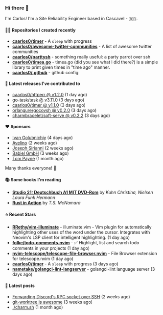 ### Hi there 👋

I'm Carlos! I'm a Site Reliability Engineer based in Cascavel - 🇧🇷.

#### 👨‍💻 Repositories I created recently
- **[caarlos0/timer](https://github.com/caarlos0/timer)** - A `sleep` with progress
- **[caarlos0/awesome-twitter-communities](https://github.com/caarlos0/awesome-twitter-communities)** - A list of awesome twitter communities
- **[caarlos0/parttysh](https://github.com/caarlos0/parttysh)** - something really useful: a party parrot over ssh
- **[caarlos0/timea.go](https://github.com/caarlos0/timea.go)** - timea.go (did you see what I did there?) is a simple library to print given times in &#34;time ago&#34; manner.
- **[caarlos0/.github](https://github.com/caarlos0/.github)** - github config

#### 🚀 Latest releases I've contributed to


- [caarlos0/httperr @ v1.2.0](https://github.com/caarlos0/httperr/releases/tag/v1.2.0) (1 day ago)
- [go-task/task @ v3.11.0](https://github.com/go-task/task/releases/tag/v3.11.0) (3 days ago)
- [caarlos0/timer @ v1.1.0](https://github.com/caarlos0/timer/releases/tag/v1.1.0) (3 days ago)
- [orlangure/gocovsh @ v0.2.0](https://github.com/orlangure/gocovsh/releases/tag/v0.2.0) (3 days ago)
- [charmbracelet/soft-serve @ v0.2.2](https://github.com/charmbracelet/soft-serve/releases/tag/v0.2.2) (3 days ago)

#### ❤️ Sponsors
- [Ivan Golubnichiy](https://github.com/h1kkan) (4 days ago)
- [Avelino](https://github.com/avelino) (2 weeks ago)
- [Joseph Sirianni](https://github.com/jsirianni) (2 weeks ago)
- [Babiel GmbH](https://github.com/babiel) (3 weeks ago)
- [Tom Payne](https://github.com/twpayne) (1 month ago)

Many thanks everyone! 🙏

#### 📚 Some books I'm reading
- **[Studio 21: Deutschbuch A1 MIT DVD-Rom](https://www.goodreads.com/book/show/25495148-studio-21)** by _Kuhn Christina, Nielsen Laura Funk Hermann_
- **[Rust in Action](https://www.goodreads.com/book/show/45731908-rust-in-action)** by _T.S. McNamara_

#### ⭐ Recent Stars


- **[RRethy/vim-illuminate](https://github.com/RRethy/vim-illuminate)** - illuminate.vim - Vim plugin for automatically highlighting other uses of the word under the cursor. Integrates with Neovim&#39;s LSP client for intelligent highlighting. (1 day ago)
- **[folke/todo-comments.nvim](https://github.com/folke/todo-comments.nvim)** - ✅  Highlight, list and search todo comments in your projects (1 day ago)
- **[nvim-telescope/telescope-file-browser.nvim](https://github.com/nvim-telescope/telescope-file-browser.nvim)** - File Browser extension for telescope.nvim (1 day ago)
- **[caarlos0/timer](https://github.com/caarlos0/timer)** - A `sleep` with progress (3 days ago)
- **[nametake/golangci-lint-langserver](https://github.com/nametake/golangci-lint-langserver)** - golangci-lint language server (3 days ago)

#### 📄 Latest posts
- [Forwarding Discord&#39;s RPC socket over SSH](https://carlosbecker.com/posts/discord-rpc-ssh/) (2 weeks ago)
- [git-worktree is awesome](https://carlosbecker.com/posts/git-worktrees/) (3 weeks ago)
- [./charm.sh](https://carlosbecker.com/posts/charm/) (1 month ago)
